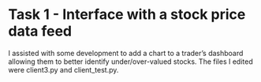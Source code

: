# Task 1 - Interface with a stock price data feed
I assisted with some development to add a chart to a trader’s dashboard allowing them to better identify under/over-valued stocks. The files I edited were client3.py and client_test.py.
